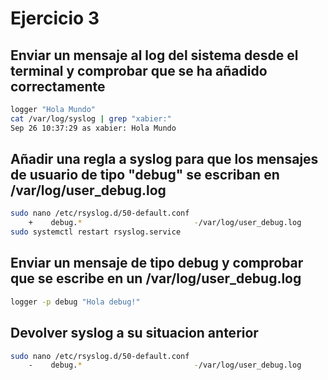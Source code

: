 # Ejercicio 3

## Enviar un mensaje al log del sistema desde el terminal y comprobar que se ha añadido correctamente

```bash
logger "Hola Mundo"
cat /var/log/syslog | grep "xabier:"
Sep 26 10:37:29 as xabier: Hola Mundo
```

## Añadir una regla a syslog para que los mensajes de usuario de tipo "debug" se escriban en /var/log/user_debug.log

```bash
sudo nano /etc/rsyslog.d/50-default.conf
    +    debug.*                         -/var/log/user_debug.log
sudo systemctl restart rsyslog.service
```

## Enviar un mensaje de tipo debug y comprobar que se escribe en un /var/log/user_debug.log

```bash
logger -p debug "Hola debug!"
```

## Devolver syslog a su situacion anterior

```bash
sudo nano /etc/rsyslog.d/50-default.conf
    -    debug.*                         -/var/log/user_debug.log
```
